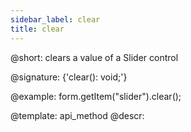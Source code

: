 ```yaml
---
sidebar_label: clear
title: clear
---          
```


@short: clears a value of a Slider control

@signature: {'clear(): void;'}

@example:
form.getItem("slider").clear();


@template: api_method
@descr:


